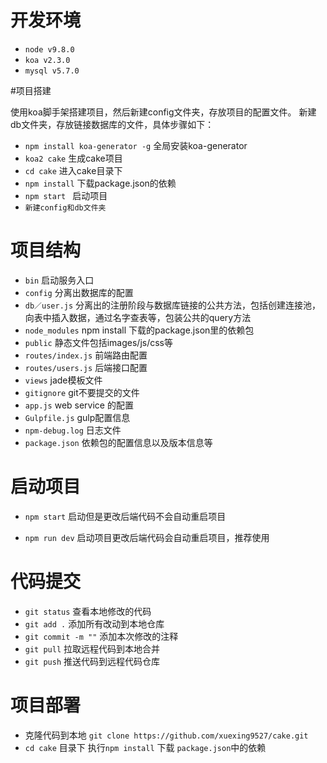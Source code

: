 # 开发环境

* `node v9.8.0`
* `koa v2.3.0`
* `mysql v5.7.0`

#项目搭建

使用koa脚手架搭建项目，然后新建config文件夹，存放项目的配置文件。
新建db文件夹，存放链接数据库的文件，具体步骤如下：
* `npm install koa-generator -g` 全局安装koa-generator
* `koa2 cake` 生成cake项目
* `cd cake` 进入cake目录下
* `npm install` 下载package.json的依赖
* `npm start ` 启动项目
* `新建config和db文件夹`

# 项目结构

* `bin`  启动服务入口
* `config` 分离出数据库的配置
* `db／user.js` 分离出的注册阶段与数据库链接的公共方法，包括创建连接池，向表中插入数据，通过名字查表等，包装公共的query方法               
* `node_modules` npm install 下载的package.json里的依赖包
* `public` 静态文件包括images/js/css等
* `routes/index.js` 前端路由配置
* `routes/users.js` 后端接口配置
* `views` jade模板文件
* `gitignore` git不要提交的文件 
* `app.js` web service 的配置
* `Gulpfile.js` gulp配置信息
* `npm-debug.log` 日志文件
* `package.json`  依赖包的配置信息以及版本信息等

# 启动项目

+ `npm start` 启动但是更改后端代码不会自动重启项目
* `npm run dev` 启动项目更改后端代码会自动重启项目，推荐使用


# 代码提交

* `git status` 查看本地修改的代码
* `git add .`  添加所有改动到本地仓库
* `git commit -m ""` 添加本次修改的注释
* `git pull`   拉取远程代码到本地合并
* `git push`   推送代码到远程代码仓库

# 项目部署

- 克隆代码到本地 `git clone https://github.com/xuexing9527/cake.git`
- `cd cake` 目录下 执行`npm install` 下载 `package.json`中的依赖